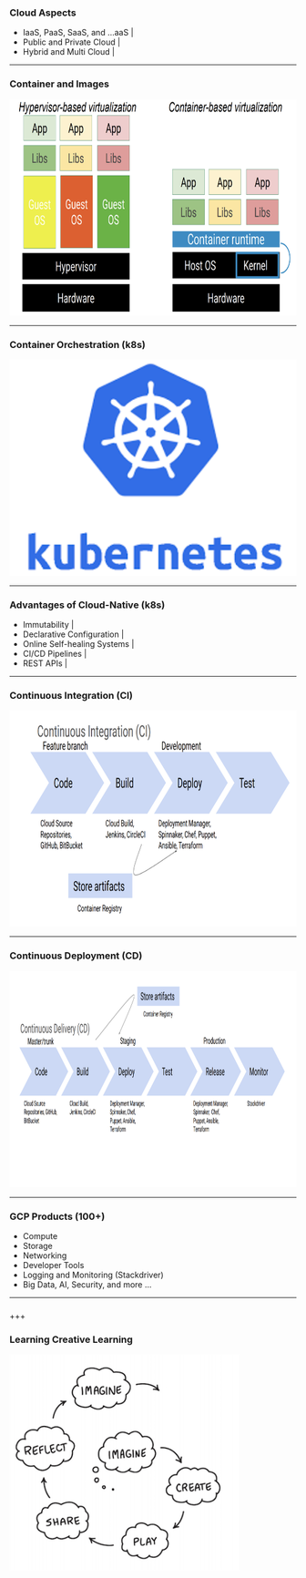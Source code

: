 
### Cloud Aspects

- IaaS, PaaS, SaaS, and ...aaS |
- Public and Private Cloud |
- Hybrid and Multi Cloud |

---
### Container and Images

<img src="https://raw.githubusercontent.com/stefanhansatos/gitpitch-template/GCP_Atos_101/assets/image/containers.png" alt="Container" height="380"/>

---

### Container Orchestration (k8s)

<img src="https://raw.githubusercontent.com/stefanhansatos/gitpitch-template/GCP_Atos_101/assets/image/k8s.png" alt="k8s" height="380"/>

---

### Advantages of Cloud-Native (k8s)

- Immutability |
- Declarative Configuration |
- Online Self-healing Systems |
- CI/CD Pipelines |
- REST APIs |

--- 

### Continuous Integration (CI)

<img src="https://raw.githubusercontent.com/stefanhansatos/gitpitch-template/GCP_Atos_101/assets/image/continuous-integration.png" alt="Continuous Integration (CI)" height="380"/>

--- 

### Continuous Deployment (CD)

<img src="https://raw.githubusercontent.com/stefanhansatos/gitpitch-template/GCP_Atos_101/assets/image/continuous-deployment.png" alt="Continuous Deployment (CD)" height="380"/>



---
### GCP Products (100+)

- Compute
- Storage
- Networking
- Developer Tools
- Logging and Monitoring (Stackdriver)
- Big Data, AI, Security, and more ...

---
### 

+++

### Learning Creative Learning

<img src="https://raw.githubusercontent.com/stefanhansatos/gitpitch-template/GCP_Atos_101/assets/image/learningCreativeLearning.png" alt="Learning Creative Learning" height="380"/>

